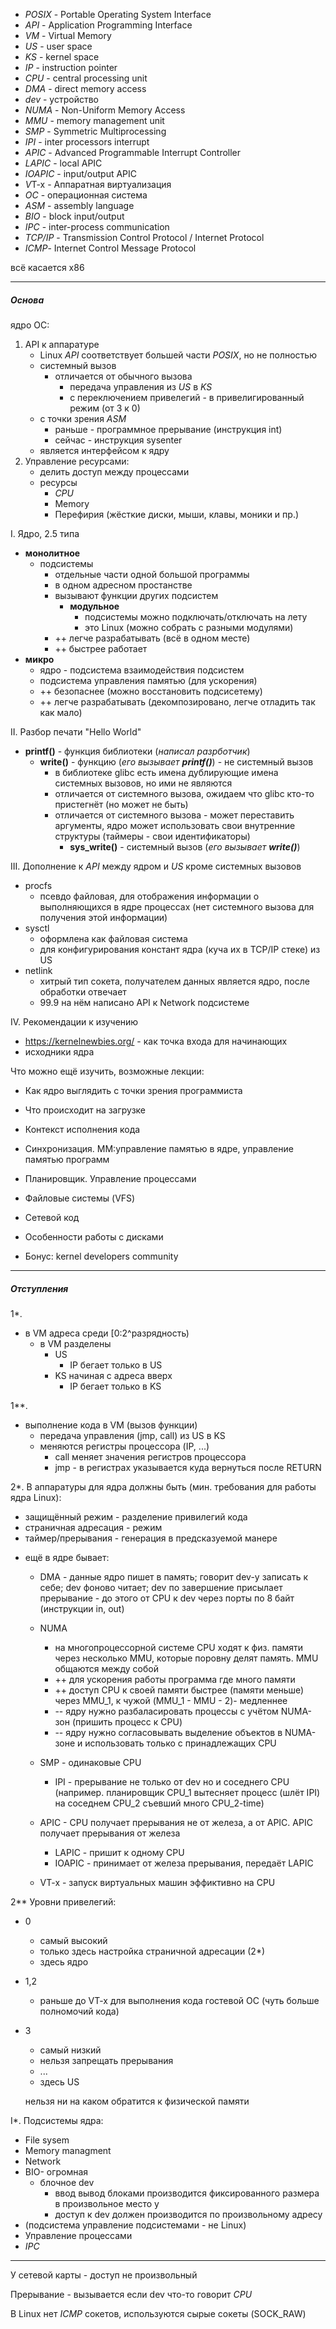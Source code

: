 
- _POSIX_ - Portable Operating System Interface
- _API_ - Application Programming Interface
- _VM_ - Virtual Memory
- _US_ - user space
- _KS_ - kernel space
- _IP_ - instruction pointer
- _CPU_ - central processing unit
- _DMA_ - direct memory access
- _dev_ - устройство
- _NUMA_ - Non-Uniform Memory Access
- _MMU_ - memory management unit
- _SMP_ - Symmetric Multiprocessing
- _IPI_ - inter processors interrupt
- _APIC_ - Advanced Programmable Interrupt Controller
- _LAPIC_ - local APIC
- _IOAPIC_ - input/output APIC
- *V*T-x - Аппаратная виртуализация
- _ОС_ - операционная система
- _ASM_ - assembly language
- _BIO_ - block input/output
- _IPC_ - inter-process communication
- _TCP/IP_ - Transmission Control Protocol / Internet Protocol
- _ICMP_- Internet Control Message Protocol
 
всё касается x86

---
##### Основа

ядро ОС:

1. API к аппаратуре  
   - Linux _API_ соответствует большей части _POSIX_, но не полностью
   - системный вызов
     - отличается от обычного вызова
       - передача управления из _US_ в _KS_
       - с переключением привелегий - в привелигированный режим (от 3 к 0)
   - с точки зрения _ASM_
       - раньше - программное прерывание (инструкция int)
       - сейчас - инструкция sysenter
    - является интерфейсом к ядру    
2. Управление ресурсами:
   - делить доступ между процессами
   - ресурсы
     - _CPU_
     - Memory
     - Перефирия (жёсткие диски, мыши, клавы, моники и пр.)

I. Ядро, 2.5 типа
   - **монолитное**
     - подсистемы
       - отдельные части одной большой программы
       - в одном адресном простанстве
       - вызывают функции других подсистем
         * **модульное**
           - подсистемы можно подключать/отключать на лету
           - это Linux (можно собрать с разными модулями)
       - ++ легче разрабатывать (всё в одном месте)
       - ++ быстрее работает
   - **микро**
     - ядро - подсистема взаимодействия подсистем
     - подсистема управления памятью (для ускорения)
     -   ++ безопаснее (можно восстановить подсисетему)
     -   ++ легче разрабатывать (декомпозировано, легче отладить так как мало)

II. Разбор печати "Hello World"
 - **printf()** - функция библиотеки (*написал разрботчик*)
   - **write()** - функцию (*его вызывает **printf()***) - не системный вызов
     - в библиотеке glibc есть имена дублирующие имена системных вызовов, но ими не являются
     - отличается от системного вызова, ожидаем что glibc кто-то пристегнёт (но может не быть)
     - отличается от системного вызова - может переставить аргументы, ядро может использовать свои внутренние структуры (таймеры - свои идентификаторы)
       - **sys_write()** - системный вызов (*его вызывает **write()***)

III. Дополнение к _API_ между ядром и _US_ кроме системных вызовов
 - procfs
   - псевдо файловая, для отображения информации о выполняющихся в ядре процессах (нет системного вызова для получения этой информации)
 - sysctl
   - оформлена как файловая система
   - для конфигурирования констант ядра (куча их в TCP/IP стеке) из US
 - netlink
   - хитрый тип сокета, получателем данных является ядро, после обработки отвечает
   - 99.9 на нём написано API к Network подсистеме

IV. Рекомендации к изучению
- https://kernelnewbies.org/ - как точка входа для начинающих
- исходники ядра

Что можно ещё изучить, возможные лекции:
- Как ядро выглядить с точки зрения программиста
- Что происходит на загрузке
- Контекст исполнения кода
- Синхронизация. MM:управление памятью в ядре, управление памятью программ
- Планировщик. Управление процессами
    
- Файловые системы (VFS)
- Сетевой код
- Особенности работы с дисками
- Бонус: kernel developers community

---
##### Отступления

1*.
- в VM адреса среди [0:2^разрядность)
  - в VM разделены
    - US
      - IP бегает только в US
    - KS начиная с адреса вверх
      - IP бегает только в KS

1**.
- выполнение кода в VM (вызов функции)
  - передача управления (jmp, call) из US в KS
  - меняются регистры процессора (IP, ...)
    - call меняет значения регистров процессора
    - jmp - в регистрах указывается куда вернуться после RETURN

2*.
В аппаратуры для ядра должны быть (мин. требования для работы ядра Linux):
- защищённый режим - разделение привилегий кода
- страничная адресация - режим
- таймер/прерывания - генерация в предсказуемой манере
* ещё в ядре бывает:
  - DMA
        - данные ядро пишет в память; говорит dev-у записать к себе; dev фоново читает; dev по завершение присылает прерывание
        - до этого от CPU к dev через порты по 8 байт (инструкции in, out)

  - NUMA
    - на многопроцессорной системе CPU ходят к физ. памяти через несколько MMU, которые поровну делят память. MMU общаются между собой
    - ++ для ускорения работы программа где много памяти
    - ++ доступ CPU к своей памяти быстрее (памяти меньше) через MMU_1, к чужой (MMU_1 - MMU - 2)- медленнее
    - -- ядру нужно разбаласировать процессы с учётом NUMA-зон (пришить процесс к CPU)
    - -- ядру нужно согласовывать выделение объектов в NUMA-зоне и использовать только с принадлежащих CPU

  - SMP - одинаковые CPU
    - IPI - прерывание не только от dev но и соседнего CPU (например. планировщик CPU_1 вытесняет процесс (шлёт IPI) на соседнем CPU_2 съевший много CPU_2-time)

  - APIC - CPU получает прерывания не от железа, а от APIC. APIC получает прерывания от железа
    - LAPIC - пришит к одному CPU
    - IOAPIC - принимает от железа прерывания, передаёт LAPIC

  - VT-x - запуск виртуальных машин эффиктивно на CPU

2**
Уровни привелегий:

 - 0 
   - самый высокий
   - только здесь настройка страничной адресации (2*)
   - здесь ядро
 - 1,2
   - раньше до VT-x для выполнения кода гостевой ОС (чуть больше полномочий кода)
 - 3 
   - самый низкий
   - нельзя запрещать прерывания
   - ...
   - здесь US

    нельзя ни на каком обратится к физической памяти

I*. Подсистемы ядра:
- File sysem
- Memory managment
- Network
- BIO- огромная
  - блочное dev
    - ввод вывод блоками производится фиксированного размера в произвольное место у
    - доступ к dev должен производится по произвольному адресу
- (подсистема управление подсистемами - не Linux)
- Управление процессами
- _IPC_

---

У сетевой карты - доступ не произвольный

Прерывание - вызывается если dev что-то говорит _CPU_

В Linux нет _ICMP_ сокетов, используются сырые сокеты (SOCK_RAW)

